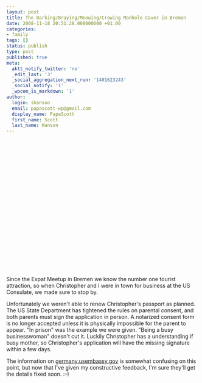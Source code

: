 ```yaml
---
layout: post
title: The Barking/Braying/Meowing/Crowing Manhole Cover in Bremen
date: 2008-11-18 20:51:28.000000000 +01:00
categories:
- family
tags: []
status: publish
type: post
published: true
meta:
  aktt_notify_twitter: 'no'
  _edit_last: '3'
  _social_aggregation_next_run: '1401623243'
  _social_notify: '1'
  _wpcom_is_markdown: '1'
author:
  login: shanson
  email: papascott-wp@gmail.com
  display_name: PapaScott
  first_name: Scott
  last_name: Hanson
---
```

<p><object width="425" height="344"><param name="movie" value="http://www.youtube.com/v/iWiZH9Qe76Q&hl=en&fs=1" /><param name="allowFullScreen" value="true" /><param name="allowscriptaccess" value="always" /><embed src="http://www.youtube.com/v/iWiZH9Qe76Q&hl=en&fs=1" type="application/x-shockwave-flash" allowscriptaccess="always" allowfullscreen="true" width="425" height="344" /></object></p>
<p>Since the Expat Meetup in Bremen we know the number one tourist attraction, so when Christopher and I were in town for business at the US Consulate, we made sure to stop by.</p>
<p>Unfortunately we weren't able to renew Christopher's passport as planned. The US State Department has tightened the rules on parental consent, and both parents must sign the application in person. A notarized consent form is no longer accepted unless it is physically impossible for the parent to appear. "In prison" was the example we were given. "Being a busy businesswoman" doesn't cut it. Luckily Christopher has a understanding if busy mother, so Christopher's application will have the missing signature within a few days.</p>
<p>The information on <a href="http://germany.usembassy.gov/germany/services/passport_issuance.html">germany.usembassy.gov</a> is somewhat confusing on this point, but now that I've given my constructive feedback, I'm sure they'll get the details fixed soon. :-)</p>
